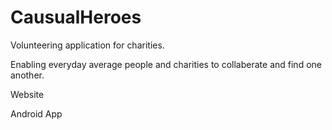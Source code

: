 CausualHeroes
=============

Volunteering application for charities.

Enabling everyday average people and charities to collaberate and find one another.



Website


Android App
